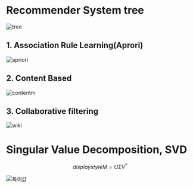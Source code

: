 # Recommender System tree
![tree](https://dataenigmaco.wordpress.com/wp-content/uploads/2022/02/e9ea9-process-staffing-suggestion-recommendation-engine-results.png)



## 1. Association Rule Learning(Aprori)

![apriori](https://miro.medium.com/v2/resize:fit:1358/1*2EHWC8rFLkeuY9V-ydKUZg.gif)

## 2. Content Based
![content](https://miro.medium.com/max/998/1*O_GU8xLVlFx8WweIzKNCNw.png)m



## 3. Collaborative filtering

![wiki](https://upload.wikimedia.org/wikipedia/commons/5/52/Collaborative_filtering.gif)



# Singular Value Decomposition, SVD<br>

$$displaystyle M=U\Sigma V^{*}$$

![특이값](https://upload.wikimedia.org/wikipedia/commons/thumb/c/c8/Singular_value_decomposition_visualisation.svg/360px-Singular_value_decomposition_visualisation.svg.png)
